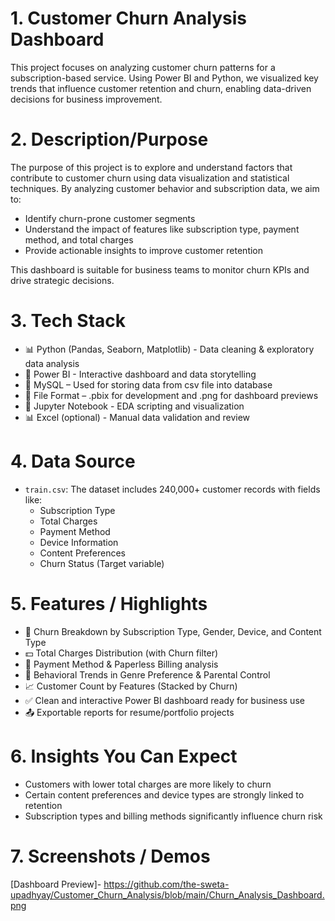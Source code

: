 # 1. Customer Churn Analysis Dashboard

This project focuses on analyzing customer churn patterns for a subscription-based service. Using Power BI and Python, we visualized key trends that influence customer retention and churn, enabling data-driven decisions for business improvement.

# 2. Description/Purpose

The purpose of this project is to explore and understand factors that contribute to customer churn using data visualization and statistical techniques. By analyzing customer behavior and subscription data, we aim to:

- Identify churn-prone customer segments
- Understand the impact of features like subscription type, payment method, and total charges
- Provide actionable insights to improve customer retention

This dashboard is suitable for business teams to monitor churn KPIs and drive strategic decisions.

# 3. Tech Stack

- 📊 Python (Pandas, Seaborn, Matplotlib) - Data cleaning & exploratory data analysis 
- 📂 Power BI - Interactive dashboard and data storytelling
- 🧠 MySQL – Used for storing data from csv file into database
- 📝 File Format – .pbix for development and .png for dashboard previews
- 📁 Jupyter Notebook - EDA scripting and visualization 
- 📊 Excel (optional) - Manual data validation and review

# 4. Data Source

- `train.csv`: The dataset includes 240,000+ customer records with fields like:
  - Subscription Type
  - Total Charges
  - Payment Method
  - Device Information
  - Content Preferences
  - Churn Status (Target variable)
 
# 5. Features / Highlights

- 📌 Churn Breakdown by Subscription Type, Gender, Device, and Content Type
- 💵 Total Charges Distribution (with Churn filter)
- 🧾 Payment Method & Paperless Billing analysis
- 🧠 Behavioral Trends in Genre Preference & Parental Control
- 📈 Customer Count by Features (Stacked by Churn)
- ✅ Clean and interactive Power BI dashboard ready for business use
- 📤 Exportable reports for resume/portfolio projects

# 6. Insights You Can Expect

- Customers with lower total charges are more likely to churn
- Certain content preferences and device types are strongly linked to retention
- Subscription types and billing methods significantly influence churn risk

# 7. Screenshots / Demos

[Dashboard Preview]- https://github.com/the-sweta-upadhyay/Customer_Churn_Analysis/blob/main/Churn_Analysis_Dashboard.png 


